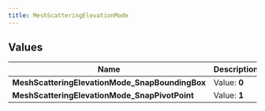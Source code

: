 ```yaml
---
title: MeshScatteringElevationMode
---
```


## Values

| Name | Description |
| ---- | ----------- |
| **MeshScatteringElevationMode\_SnapBoundingBox** | Value: **0** |
| **MeshScatteringElevationMode\_SnapPivotPoint** | Value: **1** |

